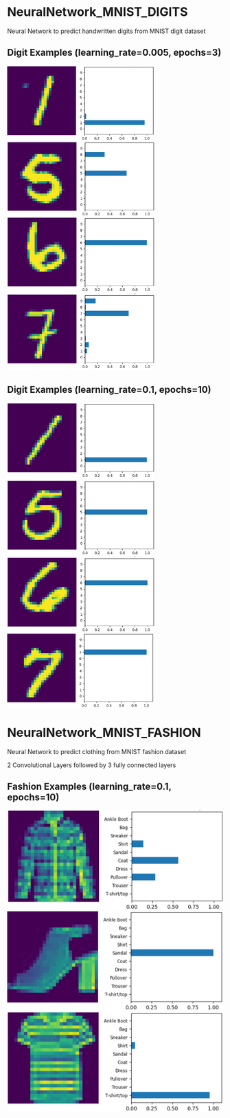 # NeuralNetwork_MNIST_DIGITS
Neural Network to predict handwritten digits from MNIST digit dataset

## Digit Examples (learning_rate=0.005, epochs=3)

![Bild1](examples/digits/1_epoch_3.png) ![Bild2](examples/digits/5_epoch_3.png) ![Bild3](examples/digits/6_epoch_3.png) ![Bild4](examples/digits/7_epoch_3.png)


## Digit Examples (learning_rate=0.1, epochs=10)

![Bild5](examples/digits/1_epoch_10.png) ![Bild6](examples/digits/5_epoch_10.png) ![Bild7](examples/digits/6_epoch_10.png) ![Bild8](examples/digits/7_epoch_10.png)


# NeuralNetwork_MNIST_FASHION
Neural Network to predict clothing from MNIST fashion dataset

2 Convolutional Layers followed by 3 fully connected layers

## Fashion Examples (learning_rate=0.1, epochs=10)

![Bild9](examples/fashion/coat_epoch_10.png) ![Bild11](examples/fashion/sandal_epoch_10.png) ![Bild12](examples/fashion/shirt_epoch_10.png)
